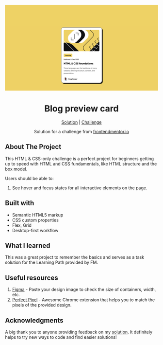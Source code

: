 ![Blog preview card](https://github.com/catherineisonline/blog-preview-card-frontendmentor/blob/main/assets/images/solution.png?raw=true)

<h1 align="center">Blog preview card</h1>

<div align="center">

[Solution](https://www.frontendmentor.io/solutions/blog-preview-card-AfTd4vSRNx)
| [Challenge](https://www.frontendmentor.io/challenges/blog-preview-card-ckPaj01IcS)

Solution for a challenge from [frontendmentor.io](https://www.frontendmentor.io/)

</div>

## About The Project

This HTML & CSS-only challenge is a perfect project for beginners getting up to speed with HTML and CSS fundamentals, like HTML structure and the box model.

Users should be able to:

1. See hover and focus states for all interactive elements on the page.

## Built with

- Semantic HTML5 markup
- CSS custom properties
- Flex, Grid
- Desktop-first workflow

## What I learned

This was a great project to remember the basics and serves as a task solution for the Learning Path provided by FM.

## Useful resources

1. [Figma](https://www.figma.com/) - Paste your design image to check the size of containers, width, etc.
2. [Perfect Pixel](https://chrome.google.com/webstore/detail/perfectpixel-by-welldonec/dkaagdgjmgdmbnecmcefdhjekcoceebi) - Awesome Chrome extension that helps you to match the pixels of the provided design.

## Acknowledgments

A big thank you to anyone providing feedback on my [solution](https://www.frontendmentor.io/solutions/blog-preview-card-AfTd4vSRNx). It definitely helps to try new ways to code and find easier solutions!
